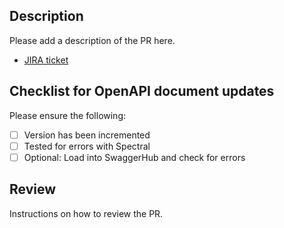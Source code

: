 ## Description

Please add a description of the PR here.

* [JIRA ticket]()

## Checklist for OpenAPI document updates

Please ensure the following:

- [ ] Version has been incremented
- [ ] Tested for errors with Spectral
- [ ] Optional: Load into SwaggerHub and check for errors

## Review

Instructions on how to review the PR.

